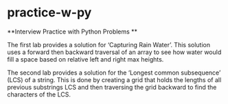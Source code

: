 # practice-w-py
**Interview Practice with Python Problems
**

The first lab provides a solution for ‘Capturing Rain Water’. This solution uses a forward then backward traversal of an array to see how water would fill a space based on relative left and right max heights.

The second lab provides a solution for the ‘Longest common subsequence’ (LCS) of a string. This is done by creating a grid that holds the lengths of all previous substrings LCS and then traversing the grid backward to find the characters of the LCS.

